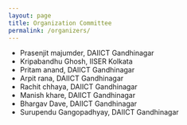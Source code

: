 ```yaml
---
layout: page
title: Organization Committee
permalink: /organizers/
---
```


- Prasenjit majumder, DAIICT Gandhinagar
- Kripabandhu Ghosh, IISER Kolkata
- Pritam anand, DAIICT Gandhinagar
- Arpit rana, DAIICT Gandhinagar
- Rachit chhaya, DAIICT Gandhinagar
- Manish khare, DAIICT Gandhinagar
- Bhargav Dave, DAIICT Gandhinagar
- Surupendu Gangopadhyay, DAIICT Gandhinagar

